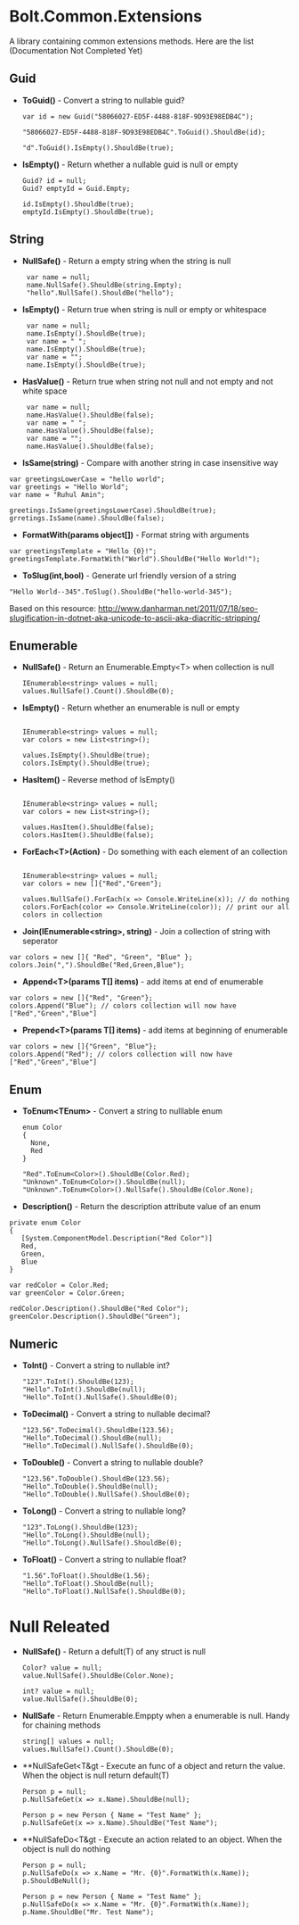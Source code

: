 # Bolt.Common.Extensions

A library containing common extensions methods. Here are the list (Documentation Not  Completed Yet)

## Guid

* **ToGuid()** - Convert a string to nullable guid?
  
  ``` c-sharp
  var id = new Guid("58066027-ED5F-4488-818F-9D93E98EDB4C");

  "58066027-ED5F-4488-818F-9D93E98EDB4C".ToGuid().ShouldBe(id);
  
  "d".ToGuid().IsEmpty().ShouldBe(true);
  
  ```

* **IsEmpty()** - Return whether a nullable guid is null or empty
  
  ``` c-sharp
  Guid? id = null;
  Guid? emptyId = Guid.Empty;
  
  id.IsEmpty().ShouldBe(true);
  emptyId.IsEmpty().ShouldBe(true);
  ``` 

## String
* **NullSafe()** - Return a empty string when the string is null

  ``` c-sharp
   var name = null;
   name.NullSafe().ShouldBe(string.Empty);
   "hello".NullSafe().ShouldBe("hello");
  ```
* **IsEmpty()** - Return true when string is null or empty or whitespace

  ``` c-sharp
   var name = null;
   name.IsEmpty().ShouldBe(true);
   var name = " ";
   name.IsEmpty().ShouldBe(true);
   var name = "";
   name.IsEmpty().ShouldBe(true);   
  ```
* **HasValue()** - Return true when string not null and not empty and not white space

  ``` c-sharp
   var name = null;
   name.HasValue().ShouldBe(false);
   var name = " ";
   name.HasValue().ShouldBe(false);
   var name = "";
   name.HasValue().ShouldBe(false);   
  ```
* **IsSame(string)** - Compare with another string in case insensitive way
 ``` c-sharp
 var greetingsLowerCase = "hello world";
 var greetings = "Hello World";
 var name = "Ruhul Amin";
 
 greetings.IsSame(greetingsLowerCase).ShouldBe(true);
 grretings.IsSame(name).ShouldBe(false);
 ```

* **FormatWith(params object[])** - Format string with arguments
 
 ``` c-sharp
 var greetingsTemplate = "Hello {0}!";
 greetingsTemplate.FormatWith("World").ShouldBe("Hello World!");
 ```

* **ToSlug(int,bool)** - Generate url friendly version of a string

 ``` c-sharp
 "Hello World--345".ToSlug().ShouldBe("hello-world-345");
 ```
Based on this resource: http://www.danharman.net/2011/07/18/seo-slugification-in-dotnet-aka-unicode-to-ascii-aka-diacritic-stripping/

## Enumerable

* **NullSafe()** - Return an Enumerable.Empty&lt;T&gt; when collection is null

  ``` c-sharp
  IEnumerable<string> values = null;
  values.NullSafe().Count().ShouldBe(0);
  ```

* **IsEmpty()** - Return whether an enumerable is null or empty

  ``` c-sharp
  
  IEnumerable<string> values = null;
  var colors = new List<string>();
  
  values.IsEmpty().ShouldBe(true);
  colors.IsEmpty().ShouldBe(true);
  
  ```
  
* **HasItem()** - Reverse method of IsEmpty()

  ``` c-sharp
  
  IEnumerable<string> values = null;
  var colors = new List<string>();
  
  values.HasItem().ShouldBe(false);
  colors.HasItem().ShouldBe(false);
  
  ``` 
  
* **ForEach&lt;T&gt;(Action<T>)** - Do something with each element of an collection

  ``` c-sharp
  
  IEnumerable<string> values = null;
  var colors = new []{"Red","Green"};
  
  values.NullSafe().ForEach(x => Console.WriteLine(x)); // do nothing
  colors.ForEach(color => Console.WriteLine(color)); // print our all colors in collection
  ```   

* **Join(IEnumerable&lt;string&gt;, string)** - Join a collection of string with seperator 
 
 ``` c-sharp
 var colors = new []{ "Red", "Green", "Blue" };
 colors.Join(",").ShouldBe("Red,Green,Blue");
 ```
 
* **Append&lt;T&gt;(params T[] items)** - add items at end of enumerable

 ``` c-sharp
 var colors = new []{"Red", "Green"};
 colors.Append("Blue"); // colors collection will now have ["Red","Green","Blue"]
 
 ```
 
* **Prepend&lt;T&gt;(params T[] items)** - add items at beginning of enumerable

 ``` c-sharp
 var colors = new []{"Green", "Blue"};
 colors.Append("Red"); // colors collection will now have ["Red","Green","Blue"]
 
 ``` 
 

## Enum

* **ToEnum&lt;TEnum&gt;** - Convert a string to nulllable enum

  ``` c-sharp
  enum Color
  {
    None,
    Red
  }
  
  "Red".ToEnum<Color>().ShouldBe(Color.Red);
  "Unknown".ToEnum<Color>().ShouldBe(null);
  "Unknown".ToEnum<Color>().NullSafe().ShouldBe(Color.None);
  ```

* **Description()** - Return the description attribute value of an enum

 ``` c-sharp
 private enum Color
 {
    [System.ComponentModel.Description("Red Color")]
    Red,
    Green,
    Blue
 }
 
 var redColor = Color.Red;
 var greenColor = Color.Green;
 
 redColor.Description().ShouldBe("Red Color");
 greenColor.Description().ShouldBe("Green");
 ```

## Numeric

* **ToInt()** - Convert a string to nullable int?

  ``` c-sharp
  "123".ToInt().ShouldBe(123);
  "Hello".ToInt().ShouldBe(null);
  "Hello".ToInt().NullSafe().ShouldBe(0);
  ```
  
* **ToDecimal()** - Convert a string to nullable decimal?

  ``` c-sharp
  "123.56".ToDecimal().ShouldBe(123.56);
  "Hello".ToDecimal().ShouldBe(null);
  "Hello".ToDecimal().NullSafe().ShouldBe(0);
  ```  
* **ToDouble()** - Convert a string to nullable double?

  ``` c-sharp
  "123.56".ToDouble().ShouldBe(123.56);
  "Hello".ToDouble().ShouldBe(null);
  "Hello".ToDouble().NullSafe().ShouldBe(0);
  ```  

* **ToLong()** - Convert a string to nullable long?

  ``` c-sharp
  "123".ToLong().ShouldBe(123);
  "Hello".ToLong().ShouldBe(null);
  "Hello".ToLong().NullSafe().ShouldBe(0);
  ```  

* **ToFloat()** - Convert a string to nullable float?

  ``` c-sharp
  "1.56".ToFloat().ShouldBe(1.56);
  "Hello".ToFloat().ShouldBe(null);
  "Hello".ToFloat().NullSafe().ShouldBe(0);
  ```  

# Null Releated

* **NullSafe()** - Return a defult(T) of any struct is null

  ``` c-sharp
  Color? value = null;
  value.NullSafe().ShouldBe(Color.None);
  
  int? value = null;
  value.NullSafe().ShouldBe(0);
  ```

* **NullSafe** - Return Enumerable.Emppty<T> when a enumerable is null. Handy for chaining methods
  
  ``` c-sharp
  string[] values = null;
  values.NullSafe().Count().ShouldBe(0);
  ```

* **NullSafeGet&lt;T&gt - Execute an func of a object and return the value. When the object is null return default(T)

  ``` c-sharp
  Person p = null;
  p.NullSafeGet(x => x.Name).ShouldBe(null);
  
  Person p = new Person { Name = "Test Name" };
  p.NullSafeGet(x => x.Name).ShouldBe("Test Name");
  ```
  
* **NullSafeDo&lt;T&gt - Execute an action related to an object. When the object is null do nothing

  ``` c-sharp
  Person p = null;
  p.NullSafeDo(x => x.Name = "Mr. {0}".FormatWith(x.Name));
  p.ShouldBeNull();
  
  Person p = new Person { Name = "Test Name" };
  p.NullSafeDo(x => x.Name = "Mr. {0}".FormatWith(x.Name));
  p.Name.ShouldBe("Mr. Test Name");
  ```
